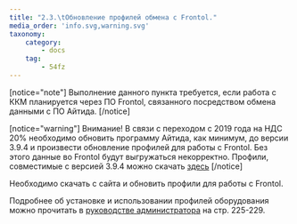 ```yaml
---
title: "2.3.\tОбновление профилей обмена с Frontol."
media_order: 'info.svg,warning.svg'
taxonomy:
    category:
        - docs
    tag:
        - 54fz
---
```


[notice="note"]
Выполнение данного пункта требуется, если работа с ККМ планируется через ПО Frontol, связанного посредством обмена данными с ПО Айтида.
[/notice]

[notice="warning"]
Внимание! В связи с переходом с 2019 года на НДС 20% необходимо обновить программу Айтида, как минимум, до версии 3.9.4 и произвести обновление профилей для работы с Frontol.
Без этого данные во Frontol будут выгружаться некорректно. Профили, совместимые с версией 3.9.4 можно скачать [здесь](http://itida.ru/download/profiles/profiles201812.zip)
[/notice]

Необходимо скачать с сайта и обновить профили для работы с Frontol.

Подробнее об установке и использовании профилей оборудования можно прочитать в [руководстве администратора](http://itida.ru/download/docs/2.99/itida_admin_29940.pdf) на стр. 225-229.
